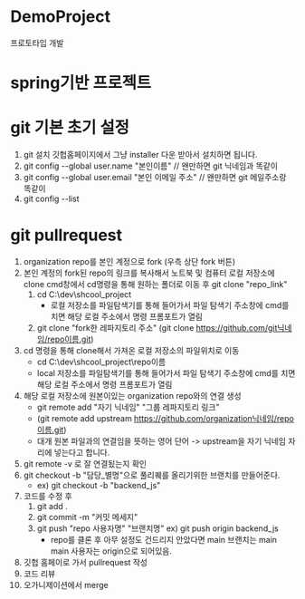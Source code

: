 # DemoProject
프로토타입 개발

# spring기반 프로젝트

# git 기본 초기 설정
1. git 설치 깃헙홈페이지에서 그냥 installer 다운 받아서 설치하면 됩니다.
2. git config --global user.name "본인이름" // 왠만하면 git 닉네임과 똑같이
3. git config --global user.email "본인 이메일 주소" // 왠만하면 git 메일주소랑 똑같이
4. git config --list

# git pullrequest
1. organization repo를 본인 계정으로 fork (우측 상단 fork 버튼)
2. 본인 계정의 fork된 repo의 링크를 복사해서 노트북 및 컴퓨터 로컬 저장소에 clone 
   cmd창에서 cd명령을 통해 원하는 폴더로 이동 후 git clone "repo_link"
   1. cd C:\dev\shcool_project
      * 로컬 저장소를 파일탐색기를 통해 들어가서 파일 탐색기 주소창에 cmd를 치면 해당 로컬 주소에서 명령 프롬포트가 열림
   2. git clone "fork한 레파지토리 주소" (git clone https://github.com/git닉네임/repo이름.git)
3. cd 명령을 통해 clone해서 가져온 로컬 저장소의 파일위치로 이동 
   * cd C:\dev\shcool_project\repo이름
   * local 저장소를 파일탐색기를 통해 들어가서 파일 탐색기 주소창에 cmd를 치면 해당 로컬 주소에서 명령 프롬포트가 열림 
4. 해당 로컬 저장소에 원본이있는 organization repo와의 연결 생성
   * git remote add "자기 닉네임" "그룹 레파지토리 링크"
   * (git remote add upstream https://github.com/organization닉네임/repo이름.git)
   * 대개 원본 파일과의 연결임을 뜻하는 영어 단어 -> upstream을 자기 닉네임 자리에 넣는다고 합니다.
5. git remote -v 로 잘 연결됬는지 확인
6. git checkout -b "담당_별명"으로 풀리퀘를 올리기위한  브랜치를 만들어준다. 
   * ex) git checkout -b "backend_js"
7. 코드를 수정 후
    1) git add .
    2) git commit -m "커밋 메세지"
    3) git push "repo 사용자명" "브랜치명"
        ex) git push origin backend_js
        * repo를 클론 후 아무 설정도 건드리지 안았다면
            main 브랜치는 main
            main 사용자는 origin으로 되어있음.
8. 깃헙 홈페이로 가서 pullrequest 작성
9. 코드 리뷰
10. 오가니제이션에서 merge